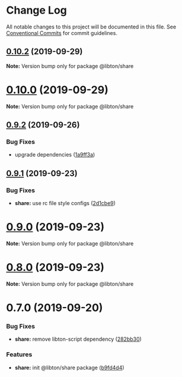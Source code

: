 # Change Log

All notable changes to this project will be documented in this file.
See [Conventional Commits](https://conventionalcommits.org) for commit guidelines.

## [0.10.2](https://github.com/libton-project/libton/compare/v0.10.1...v0.10.2) (2019-09-29)

**Note:** Version bump only for package @libton/share

# [0.10.0](https://github.com/libton-project/libton/compare/v0.9.2...v0.10.0) (2019-09-29)

**Note:** Version bump only for package @libton/share

## [0.9.2](https://github.com/libton-project/libton/compare/v0.9.1...v0.9.2) (2019-09-26)

### Bug Fixes

- upgrade dependencies ([1a9ff3a](https://github.com/libton-project/libton/commit/1a9ff3a))

## [0.9.1](https://github.com/libton-project/libton/compare/v0.9.0...v0.9.1) (2019-09-23)

### Bug Fixes

- **share:** use rc file style configs ([2d1cbe9](https://github.com/libton-project/libton/commit/2d1cbe9))

# [0.9.0](https://github.com/libton-project/libton/compare/v0.8.0...v0.9.0) (2019-09-23)

**Note:** Version bump only for package @libton/share

# [0.8.0](https://github.com/libton-project/libton/compare/v0.7.0...v0.8.0) (2019-09-23)

**Note:** Version bump only for package @libton/share

# 0.7.0 (2019-09-20)

### Bug Fixes

- **share:** remove libton-script dependency ([282bb30](https://github.com/libton-project/libton/commit/282bb30))

### Features

- **share:** init @libton/share package ([b9fd4d4](https://github.com/libton-project/libton/commit/b9fd4d4))
